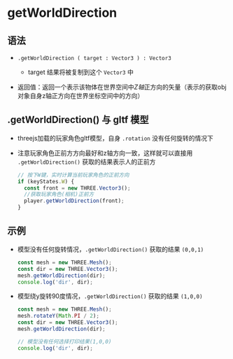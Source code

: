 # getWorldDirection

## 语法

+ `.getWorldDirection ( target : Vector3 ) : Vector3`

  + target 结果将被复制到这个 `Vector3` 中

+ 返回值：返回一个表示该物体在世界空间中*Z轴*正方向的矢量（表示的获取obj对象自身z轴正方向在世界坐标空间中的方向）

## .getWorldDirection() 与 gltf 模型

+ threejs加载的玩家角色gltf模型，自身 `.rotation` 没有任何旋转的情况下
+ 注意玩家角色正前方方向最好和z轴方向一致，这样就可以直接用 `.getWorldDirection()` 获取的结果表示人的正前方

  ```js
  // 按下W键，实时计算当前玩家角色的正前方向
  if (keyStates.W) {
    const front = new THREE.Vector3();
    //获取玩家角色(相机)正前方
    player.getWorldDirection(front);
  }
  ```

## 示例

+ 模型没有任何旋转情况，`.getWorldDirection()` 获取的结果 `(0,0,1)`

  ```js
  const mesh = new THREE.Mesh();
  const dir = new THREE.Vector3();
  mesh.getWorldDirection(dir);
  console.log('dir', dir);
  ```

+ 模型绕y旋转90度情况，`.getWorldDirection()` 获取的结果 `(1,0,0)`

  ```js
  const mesh = new THREE.Mesh();
  mesh.rotateY(Math.PI / 2);
  const dir = new THREE.Vector3();
  mesh.getWorldDirection(dir);

  // 模型没有任何选择打印结果(1,0,0)
  console.log('dir', dir);
  ```
